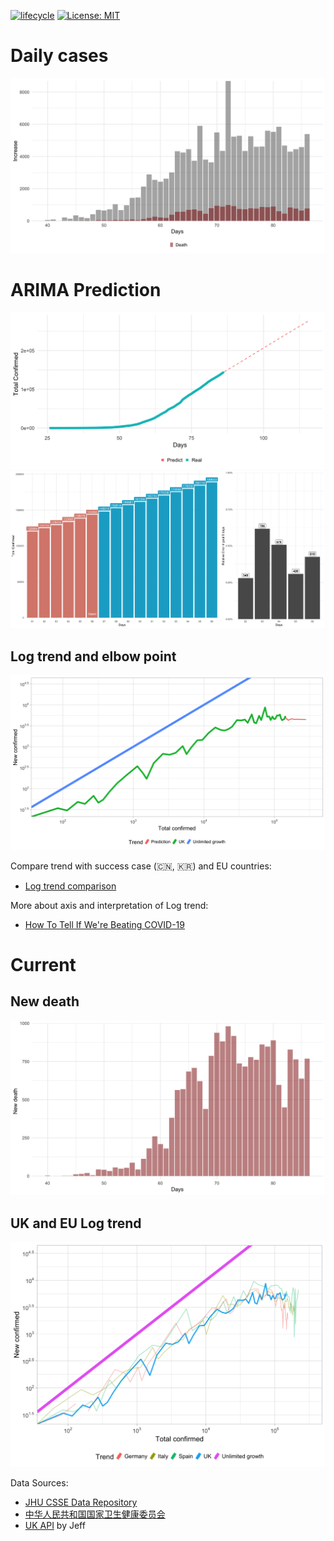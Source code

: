 
[![lifecycle](https://img.shields.io/badge/lifecycle-experimental-orange.svg)](https://www.tidyverse.org/lifecycle/#experimental) [![License: MIT](https://img.shields.io/github/license/r-lib/ghactions.svg?style=flat)](https://opensource.org/licenses/MIT)
# Daily cases
![daily figure](plot/DailyIncrease.png)

# ARIMA Prediction

![amari figure](prediction/ARIMAtotal.png)
![amari compare figure](prediction/compare.png)

## Log trend and elbow point
![uk figure](prediction/UKlogTrend.png)

Compare trend with success case (🇨🇳, 🇰🇷) and EU countries:

- [Log trend comparison](./trendFigures.html)

More about axis and interpretation of Log trend: 

- [How To Tell If We're Beating COVID-19](https://youtu.be/54XLXg4fYsc)

# Current

## New death 
![death](plot/DeathIncrease.png)

## UK and EU Log trend
![UK trend](plot/UKlogTrend.png)

Data Sources: 
- [JHU CSSE Data Repository](https://github.com/CSSEGISandData/COVID-19)
- [中华人民共和国国家卫生健康委员会](http://www.nhc.gov.cn/xcs/yqtb/list_gzbd.shtml)
- [UK API](https://github.com/isjeffcom/coronvirusFigureUK) by Jeff
